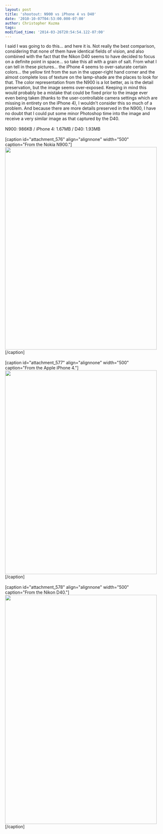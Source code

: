 ```yaml
---
layout: post
title: 'shootout: N900 vs iPhone 4 vs D40'
date: '2010-10-07T04:53:00.000-07:00'
author: Christopher Kuzma
tags: 
modified_time: '2014-03-26T20:54:54.122-07:00'
---
```


I said I was going to do this... and here it is. Not really the best comparison, considering that none of them have identical fields of vision, and also combined with the fact that the Nikon D40 seems to have decided to focus on a definite point in space... so take this all with a grain of salt. From what I can tell in these pictures... the iPhone 4 seems to over-saturate certain colors... the yellow tint from the sun in the upper-right hand corner and the almost complete loss of texture on the lamp-shade are the places to look for that. The color representation from the N900 is a lot better, as is the detail preservation, but the image seems over-exposed. Keeping in mind this would probably be a mistake that could be fixed prior to the image ever even being taken (thanks to the user-controllable camera settings which are missing in entirety on the iPhone 4), I wouldn't consider this so much of a problem. And because there are more details preserved in the N900, I have no doubt that I could put some minor Photoshop time into the image and receive a very similar image as that captured by the D40.<br/><br/>N900: 986KB / iPhone 4: 1.67MB / D40: 1.93MB<a name='more'></a><br/><br/>[caption id="attachment_576" align="alignnone" width="500" caption="From the Nokia N900."]<a href="http://meinfruhstuck.files.wordpress.com/2010/10/fromn900.jpg"><img class="size-full wp-image-576" title="fromN900" src="http://meinfruhstuck.files.wordpress.com/2010/10/fromn900.jpg" alt="" width="500" height="665" /></a>[/caption]<br/><br/>[caption id="attachment_577" align="alignnone" width="500" caption="From the Apple iPhone 4."]<a href="http://meinfruhstuck.files.wordpress.com/2010/10/fromip4.jpg"><img class="size-full wp-image-577" title="fromIP4" src="http://meinfruhstuck.files.wordpress.com/2010/10/fromip4.jpg" alt="" width="500" height="669" /></a>[/caption]<br/><br/>[caption id="attachment_578" align="alignnone" width="500" caption="From the Nikon D40."]<a href="http://meinfruhstuck.files.wordpress.com/2010/10/fromdslr.jpg"><img class="size-full wp-image-578" title="fromDSLR" src="http://meinfruhstuck.files.wordpress.com/2010/10/fromdslr.jpg" alt="" width="500" height="752" /></a>[/caption]